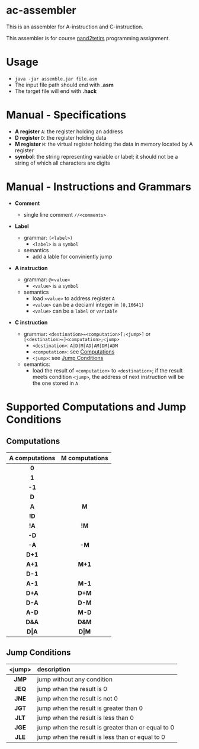 # ac-assembler
This is an assembler for A-instruction and C-instruction.

This assembler is for course [nand2tetirs](https://www.coursera.org/learn/build-a-computer/home/welcome) programming assignment.

# Usage
* `java -jar assemble.jar file.asm`
* The input file path should end with **.asm**
* The target file will end with **.hack**

# Manual - Specifications
* **A register** `A`: the register holding an address
* **D register** `D`: the register holding data
* **M register** `M`: the virtual register holding the data in memory located by A register
* **symbol**: the string representing variable or label; it should not be a string of which all characters are digits

# Manual - Instructions and Grammars
* **Comment**
  * single line comment `//<comments>`
* **Label**
  * grammar: `(<label>)` 
    * `<label>` is a `symbol`
  * semantics
    * add a lable for conviniently jump
  
* **A instruction**
  * grammar: `@<value>`
    * `<value>` is a `symbol`
  * semantics
    * load `<value>` to address register `A`
    * `<value>` can be a deciaml integer in `[0,16641)`
    * `<value>` can be a `label` or `variable` 
* **C instruction**
  * grammar: `<destination>=<computation>[;<jump>]` or `[<destination>=]<computation>;<jump>`
    * `<destination>`: `A|D|M|AD|AM|DM|ADM`
    * `<computation>`: see [Computations](#computations)
    * `<jump>`: see [Jump Conditions](#jump-conditions)
  * semantics:
    * load the result of `<computation>` to `<destination>`; if the result meets condition `<jump>`, the address of next instruction will be the one stored in `A`

# Supported Computations and Jump Conditions
## Computations
| A computations | M computations |
| :------------: | :------------: |
|     **0**      |                |
|     **1**      |                |
|     **-1**     |                |
|     **D**      |                |
|     **A**      |     **M**      |
|     **!D**     |                |
|     **!A**     |     **!M**     |
|     **-D**     |                |
|     **-A**     |     **-M**     |
|    **D+1**     |                |
|    **A+1**     |    **M+1**     |
|    **D-1**     |                |
|    **A-1**     |    **M-1**     |
|    **D+A**     |    **D+M**     |
|    **D-A**     |    **D-M**     |
|    **A-D**     |    **M-D**     |
|    **D&A**     |    **D&M**     |
|    **D\|A**    |    **D\|M**    |

## Jump Conditions

| \<jump\> | description                                        |
|:--------:| :------------------------------------------------- |
| **JMP**  | jump without any condition                         |
| **JEQ**  | jump when the result is 0                          |
| **JNE**  | jump when the result is not 0                      |
| **JGT**  | jump when the result is greater than 0             |
| **JLT**  | jump when the result is less than 0                |
| **JGE**  | jump when the result is greater than or equal to 0 |
| **JLE**  | jump when the result is less than or equal to 0    |

